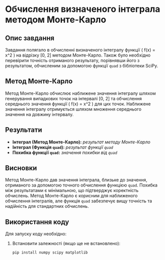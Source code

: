 # Обчислення визначеного інтеграла методом Монте-Карло

## Опис завдання
Завдання полягало в обчисленні визначеного інтегралу функції \( f(x) = x^2 \) на відрізку [0, 2] методом Монте-Карло. Також було необхідно перевірити точність отриманого результату, порівнявши його з результатом, обчисленим за допомогою функції `quad` з бібліотеки SciPy.

## Метод Монте-Карло
Метод Монте-Карло обчислює наближене значення інтегралу шляхом генерування випадкових точок на інтервалі [0, 2] та обчислення середнього значення функції \( f(x) = x^2 \) для цих точок. Наближене значення інтегралу отримується шляхом множення середнього значення на довжину інтервалу.

## Результати
- **Інтеграл (Метод Монте-Карло):** *результат методу Монте-Карло*
- **Інтеграл (Функція `quad`):** *результат функції `quad`*
- **Похибка функції `quad`:** *значення похибки від `quad`*

## Висновки
Метод Монте-Карло дав значення інтеграла, близьке до значення, отриманого за допомогою точного обчислення функцією `quad`. Похибка між результатами є мінімальною, що підтверджує коректність обчислень. Метод Монте-Карло є корисним для наближеного обчислення інтегралів, але функція `quad` забезпечує вищу точність та надійність для стандартних обчислень.

## Використання коду
Для запуску коду необхідно:
1. Встановити залежності (якщо ще не встановлено):
   ```bash
   pip install numpy scipy matplotlib
